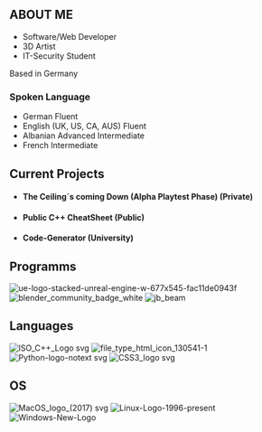 ## ABOUT ME
- Software/Web Developer
- 3D Artist
- IT-Security Student

Based in Germany

### Spoken Language
- German                      Fluent
- English (UK, US, CA, AUS)   Fluent
- Albanian                    Advanced Intermediate
- French                      Intermediate                  

## Current Projects

- #### The Ceiling´s coming Down (Alpha Playtest Phase) (Private)

- #### Public C++ CheatSheet (Public)

- #### Code-Generator (University)

## Programms
![ue-logo-stacked-unreal-engine-w-677x545-fac11de0943f](https://github.com/bestofer123/bestofer123/assets/119612285/c68c5639-ea0a-434e-9f49-52a8c7bd7b83)
![blender_community_badge_white](https://github.com/bestofer123/bestofer123/assets/119612285/8a008b22-4f2d-46e8-bfc9-90dc57ec5610)
![jb_beam](https://github.com/bestofer123/bestofer123/assets/119612285/214a08fb-0b3e-4e88-bc08-ad6c764f89ad)

## Languages
![ISO_C++_Logo svg](https://github.com/bestofer123/bestofer123/assets/119612285/2256d136-4f3d-4edd-b4c1-fb50b86e5265)
![file_type_html_icon_130541-1](https://github.com/bestofer123/bestofer123/assets/119612285/627db096-93dd-4c28-9951-fc952d71f130)
![Python-logo-notext svg](https://github.com/bestofer123/bestofer123/assets/119612285/ca164e3c-a0b3-49ed-8e76-1ad7ff180a18)
![CSS3_logo svg](https://github.com/bestofer123/bestofer123/assets/119612285/7f59989d-47c0-4a3e-96ed-c1ad0f37fcb9)

## OS
![MacOS_logo_(2017) svg](https://github.com/bestofer123/bestofer123/assets/119612285/86460bd1-0e7e-447e-a7c6-bde87bdaf8c1)
![Linux-Logo-1996-present](https://github.com/bestofer123/bestofer123/assets/119612285/ce91e3d8-21c2-488c-b0ef-99ae6c9f29fc)
![Windows-New-Logo](https://github.com/bestofer123/bestofer123/assets/119612285/88fe94a5-4fe8-4315-8d7b-93f99d9a11a6)
